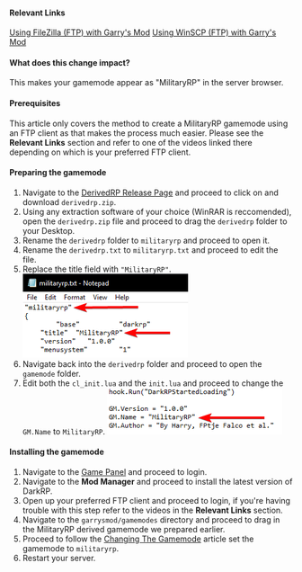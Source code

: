 #### Relevant Links
[Using FileZilla (FTP) with Garry's Mod](https://www.youtube.com/watch?v=fwg3Dbty-dw)
[Using WinSCP (FTP) with Garry's Mod](https://www.youtube.com/watch?v=QyBCXAaQG0Q)


#### What does this change impact?
This makes your gamemode appear as "MilitaryRP" in the server browser.

#### Prerequisites
This article only covers the method to create a MilitaryRP gamemode using an FTP client as that makes the process much easier. Please see the **Relevant Links** section and refer to one of the videos linked there depending on which is your preferred FTP client.

#### Preparing the gamemode
1. Navigate to the [DerivedRP Release Page](https://github.com/FPtje/DarkRP/releases) and proceed to click on and download ``derivedrp.zip``.
2. Using any extraction software of your choice (WinRAR is reccomended), open the ``derivedrp.zip`` file and proceed to drag the ``derivedrp`` folder to your Desktop.
3. Rename the ``derivedrp`` folder to ``militaryrp`` and proceed to open it.
4. Rename the ``derivedrp.txt`` to ``militaryrp.txt`` and proceed to edit the file. 
5. Replace the title field with ``"MilitaryRP"``.  
![](https://raw.githubusercontent.com/HexaneNetworks/help-assets/master/assets/png/militaryrp-txt.png)  
6. Navigate back into the ``derivedrp`` folder and proceed to open the ``gamemode`` folder.
7. Edit both the ``cl_init.lua`` and the ``init.lua`` and proceed to change the ``GM.Name`` to ``MilitaryRP``.
![](https://raw.githubusercontent.com/HexaneNetworks/help-assets/master/assets/png/init-lua.png)


#### Installing the gamemode
1. Navigate to the [Game Panel](https://gamepanel.hexanenetworks.com) and proceed to login.
2. Navigate to the **Mod Manager** and proceed to install the latest version of DarkRP.
3. Open up your preferred FTP client and proceed to login, if you're having trouble with this step refer to the videos in the **Relevant Links** section.
4. Navigate to the `garrysmod/gamemodes` directory and proceed to drag in the MilitaryRP derived gamemode we prepared earlier.
5. Proceed to follow the [Changing The Gamemode](https://help.hexanenetworks.com/garrys-mod/server-configuration/changing-the-gamemode) article set the gamemode to ``militaryrp``.
6. Restart your server.